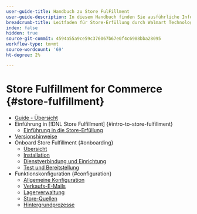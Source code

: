 ```yaml
---
user-guide-title: Handbuch zu Store FulFillment
user-guide-description: In diesem Handbuch finden Sie ausführliche Informationen zum Installieren und Konfigurieren von Store Fulfillment-Diensten für Ihren Adobe Commerce- oder Magento Open Source-Store.
breadcrumb-title: Leitfaden für Store-Erfüllung durch Walmart Technologies
index: false
hidden: true
source-git-commit: 4594a55a9ce59c376067b67e0f4c6988bba28095
workflow-type: tm+mt
source-wordcount: '69'
ht-degree: 2%

---
```



# Store Fulfillment for Commerce {#store-fulfillment}

- [Guide - Übersicht](guide-overview.md)
- Einführung in [!DNL Store Fulfillment] {#intro-to-store-fulfillment}
   - [Einführung in die Store-Erfüllung](introduction.md)
- [Versionshinweise](release-notes.md)
- Onboard Store Fulfillment {#onboarding}
   - [Übersicht](onboard.md)
   - [Installation](install.md)
   - [Dienstverbindung und Einrichtung](connect-set-up-service.md)
   - [Test und Bereitstellung](test-deploy.md)
- Funktionskonfiguration {#configuration}
   - [Allgemeine Konfiguration](enable-general.md)
   - [Verkaufs-E-Mails](sales-emails.md)
   - [Lagerverwaltung](product-stock.md)
   - [Store-Quellen](store-sources.md)
   - [Hintergrundprozesse](background-processes.md)
